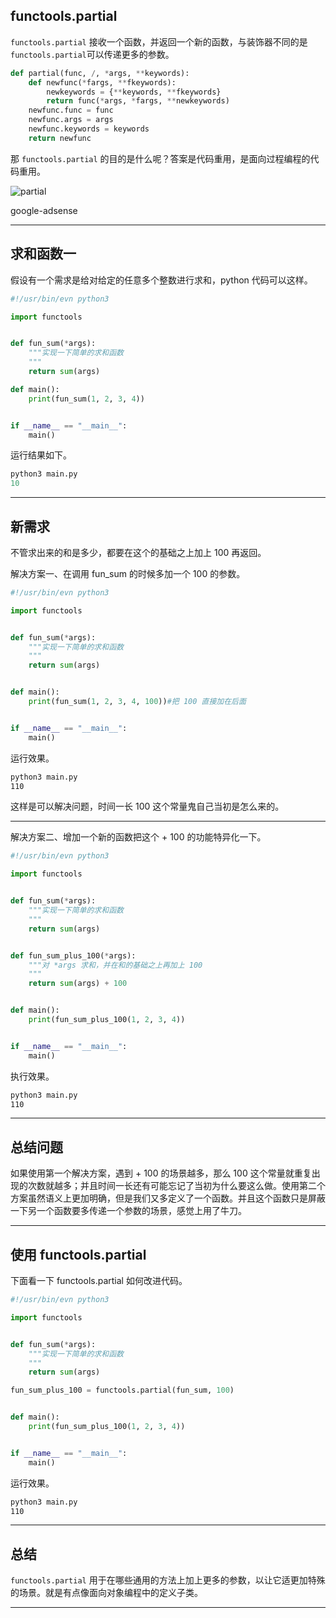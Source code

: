 ## functools.partial
`functools.partial` 接收一个函数，并返回一个新的函数，与装饰器不同的是`functools.partial`可以传递更多的参数。 

```python
def partial(func, /, *args, **keywords):
    def newfunc(*fargs, **fkeywords):
        newkeywords = {**keywords, **fkeywords}
        return func(*args, *fargs, **newkeywords)
    newfunc.func = func
    newfunc.args = args
    newfunc.keywords = keywords
    return newfunc
```

那 `functools.partial` 的目的是什么呢？答案是代码重用，是面向过程编程的代码重用。

![partial](static/2020-15/partial.png)

google-adsense

---

## 求和函数一
假设有一个需求是给对给定的任意多个整数进行求和，python 代码可以这样。
```python
#!/usr/bin/evn python3

import functools


def fun_sum(*args):
    """实现一下简单的求和函数
    """
    return sum(args)

def main():
    print(fun_sum(1, 2, 3, 4))


if __name__ == "__main__":
    main()

```
运行结果如下。
```python
python3 main.py 
10
```

---

## 新需求

不管求出来的和是多少，都要在这个的基础之上加上 100 再返回。

解决方案一、在调用 fun_sum 的时候多加一个 100 的参数。
```python
#!/usr/bin/evn python3

import functools


def fun_sum(*args):
    """实现一下简单的求和函数
    """
    return sum(args)


def main():
    print(fun_sum(1, 2, 3, 4, 100))#把 100 直接加在后面


if __name__ == "__main__":
    main()

```

运行效果。

```bash
python3 main.py 
110
```
这样是可以解决问题，时间一长 100 这个常量鬼自己当初是怎么来的。

---

解决方案二、增加一个新的函数把这个 + 100 的功能特异化一下。
```python
#!/usr/bin/evn python3

import functools


def fun_sum(*args):
    """实现一下简单的求和函数
    """
    return sum(args)


def fun_sum_plus_100(*args):
    """对 *args 求和，并在和的基础之上再加上 100
    """
    return sum(args) + 100


def main():
    print(fun_sum_plus_100(1, 2, 3, 4))


if __name__ == "__main__":
    main()

```

执行效果。

```bash
python3 main.py 
110
```

---


## 总结问题
如果使用第一个解决方案，遇到 + 100 的场景越多，那么 100 这个常量就重复出现的次数就越多；并且时间一长还有可能忘记了当初为什么要这么做。使用第二个方案虽然语义上更加明确，但是我们又多定义了一个函数。并且这个函数只是屏蔽一下另一个函数要多传递一个参数的场景，感觉上用了牛刀。



---

## 使用 functools.partial
下面看一下 functools.partial 如何改进代码。

```python
#!/usr/bin/evn python3

import functools


def fun_sum(*args):
    """实现一下简单的求和函数
    """
    return sum(args)

fun_sum_plus_100 = functools.partial(fun_sum, 100)


def main():
    print(fun_sum_plus_100(1, 2, 3, 4))


if __name__ == "__main__":
    main()

```

运行效果。

```bash
python3 main.py 
110
```

---


## 总结

`functools.partial` 用于在哪些通用的方法上加上更多的参数，以让它适更加特殊的场景。就是有点像面向对象编程中的定义子类。

---







